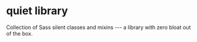 # quiet library

Collection of Sass silent classes and mixins --- a library with zero bloat out of the box.
